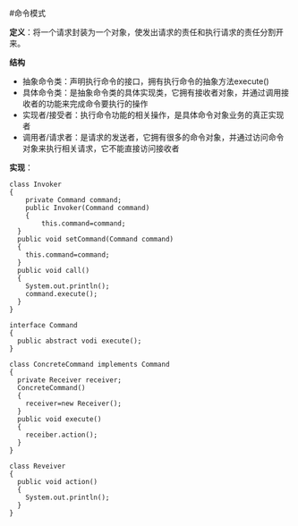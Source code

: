 #命令模式

**定义**：将一个请求封装为一个对象，使发出请求的责任和执行请求的责任分割开来。

**结构**

* 抽象命令类：声明执行命令的接口，拥有执行命令的抽象方法execute()
* 具体命令类：是抽象命令类的具体实现类，它拥有接收者对象，并通过调用接收者的功能来完成命令要执行的操作
* 实现者/接受者：执行命令功能的相关操作，是具体命令对象业务的真正实现者
* 调用者/请求者：是请求的发送者，它拥有很多的命令对象，并通过访问命令对象来执行相关请求，它不能直接访问接收者

**实现**：

```
class Invoker
{
	private Command command;
	public Invoker(Command command)
	{
		this.command=command;
  }
  public void setCommand(Command command)
  {
    this.command=command;
  }
  public void call()
  {
    System.out.println();
    command.execute();
  }
}

interface Command
{
  public abstract vodi execute();
}

class ConcreteCommand implements Command
{
  private Receiver receiver;
  ConcreteCommand()
  {
    receiver=new Receiver();
  }
  public void execute()
  {
    receiber.action();
  }
}

class Reveiver
{
  public void action()
  {
    System.out.println();
  }
}
```
